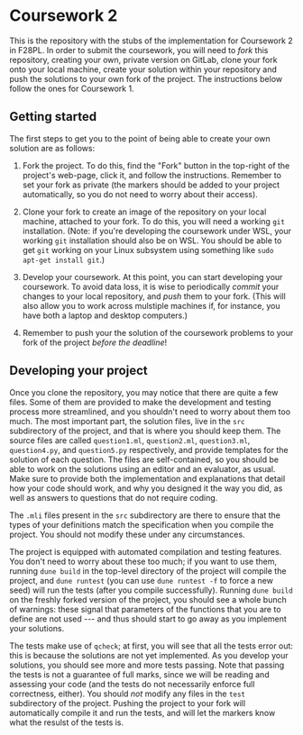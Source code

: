 # Coursework 2 

This is the repository with the stubs of the implementation for
Coursework 2 in F28PL. In order to submit the coursework, you will
need to *fork* this repository, creating your own, private version on
GitLab, clone your fork onto your local machine, create your solution
within your repository and push the solutions to your own fork of the
project. The instructions below follow the ones for Coursework 1.

## Getting started

The first steps to get you to the point of being able to create your
own solution are as follows:

1. Fork the project. To do this, find the "Fork" button in the
   top-right of the project's web-page, click it, and follow the
   instructions. Remember to set your fork as private (the markers
   should be added to your project automatically, so you do not need
   to worry about their access).

2. Clone your fork to create an image of the repository on your local
   machine, attached to your fork. To do this, you will need a working
   `git` installation. (Note: if you're developing the coursework
   under WSL, your working `git` installation should also be on
   WSL. You should be able to get `git` working on your Linux
   subsystem using something like `sudo apt-get install git`.)

3. Develop your coursework. At this point, you can start developing
   your coursework. To avoid data loss, it is wise to periodically
   *commit* your changes to your local repository, and *push* them to
   your fork. (This will also allow you to work across mulstiple
   machines if, for instance, you have both a laptop and desktop
   computers.)

4. Remember to push your the solution of the coursework problems to
   your fork of the project *before the deadline*!

## Developing your project

Once you clone the repository, you may notice that there are quite a
few files. Some of them are provided to make the development and
testing process more streamlined, and you shouldn't need to worry
about them too much. The most important part, the solution files, live
in the `src` subdirectory of the project, and that is where you should
keep them. The source files are called `question1.ml`, `question2.ml`,
`question3.ml`, `question4.py`, and `question5.py` respectively, and
provide templates for the solution of each question. The files are
self-contained, so you should be able to work on the solutions using
an editor and an evaluator, as usual. Make sure to provide both the
implementation and explanations that detail how your code should work,
and why you designed it the way you did, as well as answers to
questions that do not require coding.

The `.mli` files present in the `src` subdirectory are there to ensure
that the types of your definitions match the specification when you
compile the project. You should not modify these under any
circumstances.

The project is equipped with automated compilation and testing
features. You don't need to worry about these too much; if you want to
use them, running `dune build` in the top-level directory of the
project will compile the project, and `dune runtest` (you can use
`dune runtest -f` to force a new seed) will run the tests (after you
compile successfully). Running `dune build` on the freshly forked
version of the project, you should see a whole bunch of warnings:
these signal that parameters of the functions that you are to define
are not used --- and thus should start to go away as you implement
your solutions.

The tests make use of `qcheck`; at first, you will see that all the
tests error out: this is because the solutions are not yet
implemented. As you develop your solutions, you should see more and
more tests passing. Note that passing the tests is not a guarantee of
full marks, since we will be reading and assessing your code (and the
tests do not necessarily enforce full correctness, either). You should
*not* modify any files in the `test` subdirectory of the project.
Pushing the project to your fork will automatically compile it and run
the tests, and will let the markers know what the resulst of the tests
is.
